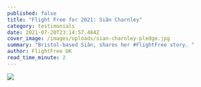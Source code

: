 ```yaml
---
published: false
title: "Flight Free for 2021: Siân Charnley"
category: testimonials
date: 2021-07-20T23:14:57.484Z
cover_image: /images/uploads/sian-charnley-pledge.jpg
summary: "Bristol-based Siân, shares her #FlightFree story. "
author: FlightFree UK
read_time_minute: 2
---
```

![](/images/uploads/sian-charnley-quote.jpg)